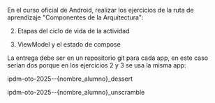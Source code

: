 En el curso oficial de Android, realizar los ejercicios de la ruta de aprendizaje "Componentes de la Arquitectura":

2. Etapas del ciclo de vida de la actividad

5. ViewModel y el estado de compose


La entrega debe ser en un repositorio git para cada app, en este caso serían dos porque en los ejercicios 2 y 3 se usa la misma app:

ipdm-oto-2025--{nombre_alumno}_dessert

ipdm-oto-2025--{nombre_alumno}_unscramble
